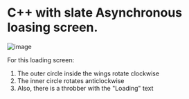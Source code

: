 # C++ with slate Asynchronous loasing screen.

![image](https://github.com/pg23navpreet/CPlusPlus-Slate-AsyncLoading/assets/113631000/b9858fb8-84e5-45d3-82f4-943ddc1f9b29)

For this loading screen:
1. The outer circle inside the wings rotate clockwise
2. The inner circle rotates anticlockwise
3. Also, there is a throbber with the "Loading" text
